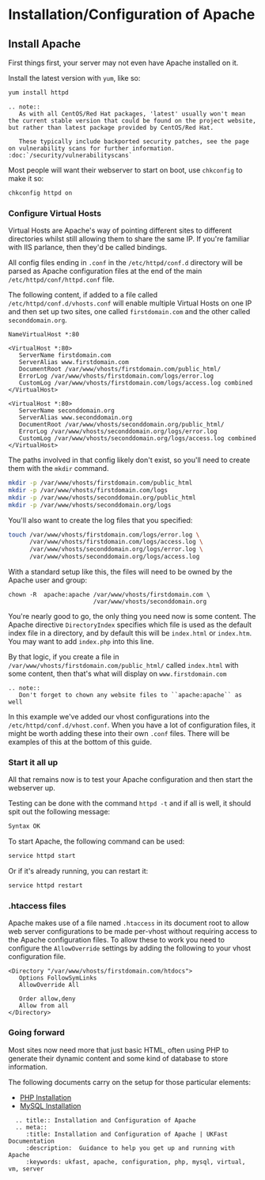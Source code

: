 # Installation/Configuration of Apache

## Install Apache

First things first, your server may not even have Apache installed on it.

Install the latest version with `yum`, like so:

```bash
yum install httpd
```

```eval_rst
.. note::
   As with all CentOS/Red Hat packages, 'latest' usually won't mean the current stable version that could be found on the project website, but rather than latest package provided by CentOS/Red Hat.

   These typically include backported security patches, see the page on vulnerability scans for further information. :doc:`/security/vulnerabilityscans`
```

Most people will want their webserver to start on boot, use `chkconfig` to make it so:

```bash
chkconfig httpd on
```

### Configure Virtual Hosts

Virtual Hosts are Apache's way of pointing different sites to different directories whilst still allowing them to share the same IP. If you're familiar with IIS parlance, then they'd be called bindings.

All config files ending in `.conf` in the `/etc/httpd/conf.d` directory will be parsed as Apache configuration files at the end of the main `/etc/httpd/conf/httpd.conf` file.

The following content, if added to a file called `/etc/httpd/conf.d/vhosts.conf` will enable multiple Virtual Hosts on one IP and then set up two sites, one called `firstdomain.com` and the other called `seconddomain.org`.

```apacheconf
NameVirtualHost *:80

<VirtualHost *:80>
   ServerName firstdomain.com
   ServerAlias www.firstdomain.com
   DocumentRoot /var/www/vhosts/firstdomain.com/public_html/
   ErrorLog /var/www/vhosts/firstdomain.com/logs/error.log
   CustomLog /var/www/vhosts/firstdomain.com/logs/access.log combined
</VirtualHost>

<VirtualHost *:80>
   ServerName seconddomain.org
   ServerAlias www.seconddomain.org
   DocumentRoot /var/www/vhosts/seconddomain.org/public_html/
   ErrorLog /var/www/vhosts/seconddomain.org/logs/error.log
   CustomLog /var/www/vhosts/seconddomain.org/logs/access.log combined
</VirtualHost>
```

The paths involved in that config likely don't exist, so you'll need to create them with the `mkdir` command.

```bash
mkdir -p /var/www/vhosts/firstdomain.com/public_html
mkdir -p /var/www/vhosts/firstdomain.com/logs
mkdir -p /var/www/vhosts/seconddomain.org/public_html
mkdir -p /var/www/vhosts/seconddomain.org/logs
```

You'll also want to create the log files that you specified:

```bash
touch /var/www/vhosts/firstdomain.com/logs/error.log \
      /var/www/vhosts/firstdomain.com/logs/access.log \
      /var/www/vhosts/seconddomain.org/logs/error.log \
      /var/www/vhosts/seconddomain.org/logs/access.log
```

With a standard setup like this, the files will need to be owned by the Apache user and group:

```console
chown -R  apache:apache /var/www/vhosts/firstdomain.com \
                        /var/www/vhosts/seconddomain.org
```

You're nearly good to go, the only thing you need now is some content. The Apache directive `DirectoryIndex` specifies which file is used as the default index file in a directory, and by default this will be `index.html` or `index.htm`. You may want to add `index.php` into this line.

By that logic, if you create a file in `/var/www/vhosts/firstdomain.com/public_html/` called `index.html` with some content, then that's what will display on `www.firstdomain.com`

```eval_rst
.. note::
   Don't forget to chown any website files to ``apache:apache`` as well
```

In this example we've added our vhost configurations into the `/etc/httpd/conf.d/vhost.conf`. When you have a lot of configuration files, it might be worth adding these into their own `.conf` files. There will be examples of this at the bottom of this guide.

### Start it all up

All that remains now is to test your Apache configuration and then start the webserver up.

Testing can be done with the command `httpd -t` and if all is well, it should spit out the following message:

```bash
Syntax OK
```

To start Apache, the following command can be used:

```bash
service httpd start
```

Or if it's already running, you can restart it:

```bash
service httpd restart
```

### .htaccess files

Apache makes use of a file named `.htaccess` in its document root to allow web server configurations to be made per-vhost without requiring access to the Apache configuration files. To allow these to work you need to configure the `AllowOverride` settings by adding the following to your vhost configuration file.

```console
<Directory "/var/www/vhosts/firstdomain.com/htdocs">
   Options FollowSymLinks
   AllowOverride All

   Order allow,deny
   Allow from all
</Directory>
```

### Going forward

Most sites now need more that just basic HTML, often using PHP to generate their dynamic content and some kind of database to store information.

The following documents carry on the setup for those particular elements:

* [PHP Installation](../php/installation)
* [MySQL Installation](../mysql/installation)

```eval_rst
  .. title:: Installation and Configuration of Apache
  .. meta::
     :title: Installation and Configuration of Apache | UKFast Documentation
     :description:  Guidance to help you get up and running with Apache
     :keywords: ukfast, apache, configuration, php, mysql, virtual, vm, server
```
